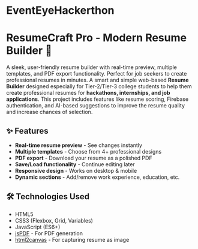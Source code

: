 # EventEyeHackerthon

# ResumeCraft Pro - Modern Resume Builder 🚀

A sleek, user-friendly resume builder with real-time preview, multiple templates, and PDF export functionality. Perfect for job seekers to create professional resumes in minutes.
A smart and simple web-based **Resume Builder** designed especially for Tier-2/Tier-3 college students to help them create professional resumes for **hackathons, internships, and job applications**. This project includes features like resume scoring, Firebase authentication, and AI-based suggestions to improve the resume quality and increase chances of selection.


## ✨ Features

- **Real-time resume preview** - See changes instantly
- **Multiple templates** - Choose from 4+ professional designs
- **PDF export** - Download your resume as a polished PDF
- **Save/Load functionality** - Continue editing later
- **Responsive design** - Works on desktop & mobile
- **Dynamic sections** - Add/remove work experience, education, etc.

## 🛠️ Technologies Used

- HTML5
- CSS3 (Flexbox, Grid, Variables)
- JavaScript (ES6+)
- [jsPDF](https://parall.ax/products/jspdf) - For PDF generation
- [html2canvas](https://html2canvas.hertzen.com/) - For capturing resume as image

